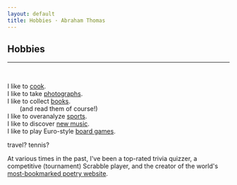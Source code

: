 ```yaml
---
layout: default
title: Hobbies · Abraham Thomas
---
```


## Hobbies

----

<br/>

I like to [cook](/kitchen).  
I like to take [photographs](/gallery).  
I like to collect [books](/library).  
&emsp;&emsp;(and read them of course!)  
I like to overanalyze [sports](/sports).  
I like to discover [new music](/music).  
I like to play Euro-style [board games](/board-games).  

travel?
tennis? 

At various times in the past, I've been a top-rated trivia quizzer, a competitive (tournament) Scrabble player, and the creator of the world's [most-bookmarked poetry website](https://fundamatics.net/three-men-and-a-list-to-say-nothing-of-the-blog/).   

<br/>
<br/>
<br/>
